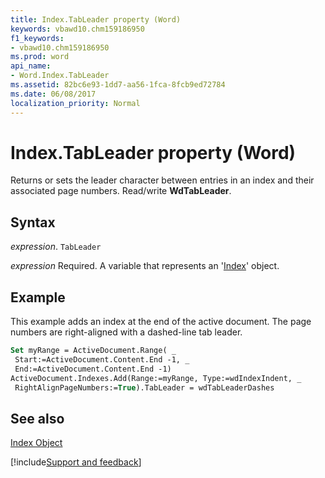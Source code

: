 ```yaml
---
title: Index.TabLeader property (Word)
keywords: vbawd10.chm159186950
f1_keywords:
- vbawd10.chm159186950
ms.prod: word
api_name:
- Word.Index.TabLeader
ms.assetid: 82bc6e93-1dd7-aa56-1fca-8fcb9ed72784
ms.date: 06/08/2017
localization_priority: Normal
---
```



# Index.TabLeader property (Word)

Returns or sets the leader character between entries in an index and their associated page numbers. Read/write  **WdTabLeader**.


## Syntax

_expression_. `TabLeader`

_expression_ Required. A variable that represents an '[Index](Word.Index.md)' object.


## Example

This example adds an index at the end of the active document. The page numbers are right-aligned with a dashed-line tab leader.


```vb
Set myRange = ActiveDocument.Range( _ 
 Start:=ActiveDocument.Content.End -1, _ 
 End:=ActiveDocument.Content.End -1) 
ActiveDocument.Indexes.Add(Range:=myRange, Type:=wdIndexIndent, _ 
 RightAlignPageNumbers:=True).TabLeader = wdTabLeaderDashes
```


## See also


[Index Object](Word.Index.md)

[!include[Support and feedback](~/includes/feedback-boilerplate.md)]